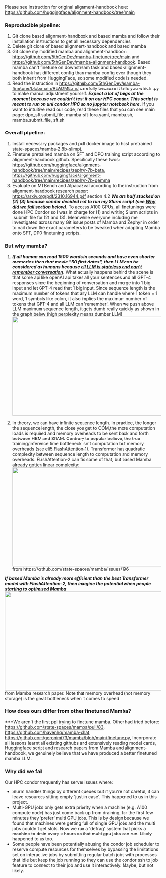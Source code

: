 Please see instruction for original alignment-handbook here: https://github.com/huggingface/alignment-handbook/tree/main


### Reproducible pipeline: 
1. Git clone based alignment-handbook and based mamba and follow their installation instructions to get all necessary dependencies
2. Delete git clone of based alignment-handbook and based mamba
3. Git clone my modified mamba and alignment-handbook: https://github.com/5thGenDev/mamba-finetune/tree/main and https://github.com/5thGenDev/mamba-alignment-handbook. Based mamba can't finetune on downstream task and based-alignment-handbook has different config than mamba config even though they both inherit from HuggingFace, so some modified code is needed.
4. Read the instruction in https://github.com/5thGenDev/mamba-finetune/blob/main/README.md carefully because it tells you which .py to make manual adjustment yourself.
***Expect a lot of bugs at the moment because we couldn't test it on our HPC condor. This script is meant to run on uni condor HPC so no jupyter notebook here.*** If you want to intuitive read our code, read these files that you can see main page: dpo_sft.submit_file, mamba-sft-lora.yaml, mamba.sh, mamba.submit_file, sft.sh

### Overall pipeline: 
1. Install necessary packages and pull docker image to host pretrained state-spaces/mamba-2.8b-slimpj.
2. Finetune pretrained mamba on SFT and DPO training script according to alignment-handbook github. Specifically these twos: https://github.com/huggingface/alignment-handbook/tree/main/recipes/zephyr-7b-beta, https://github.com/huggingface/alignment-handbook/tree/main/recipes/zephyr-7b-gemma
4. Evaluate on MTBench and AlpacaEval according to the instruction from alignment-handbook research paper: https://arxiv.org/pdf/2310.16944.pdf section 4.2
***We are half stucked on (2) (3) because condor decided not to run my Slurm script (see [Why did we fail section](https://github.com/5thGenDev/mamba-alignment-handbook/blob/main/README.md#why-did-we-fail) below)***. To access A100 GPUs, all finetunings were done HPC Condor so I was in charge for (1) and writing Slurm scripts in .submit_file for (2) and (3). Meanwhile everyone including me investigated across many Git issue posts of Mamba and Zephyr in order to nail down the exact parameters to be tweaked when adapting Mamba onto SFT, DPO finetuning scripts.


### But why mamba?
1. ***If all human can read 1500 words in seconds and have even shorter memories than that movie "50 first dates", then LLM can be considered as humans because [all LLM is stateless and can't remember conversation](https://www.reddit.com/r/Oobabooga/comments/16qa4cj/comment/k1vy8rr/?context=3)***. What actually happens behind the scene is that some api like openAI api takes all your sentences and all GPT-4 responses since the beginning of conversation and merge into 1 big input and let GPT-4 read that 1 big input. Since sequence length is the maximum number of tokens that any LLM can handle where 1 token = 1 word, 1 symbols like colon, it also implies the maximum number of tokens that GPT-4 and all LLM can 'remember'. When we push above LLM maximum sequence length, it gets dumb really quickly as shown in the graph below (high perplexity means dumber LLM)
<img src="https://github.com/5thGenDev/mamba-alignment-handbook/assets/44685200/08626f7c-2fa8-47bf-a051-23e8946f4fe7" height="320" width="700"> <br>

2. In theory, we can have infinite sequence length. In practice, the longer the sequence length, the close you get to OOM,the more computation loads is required and memory overheads to be sent back and forth between HBM and SRAM. Contrary to popular believe, the true training/inference time bottleneck isn't computation but memory overheads (see [eli5 FlashAttention-1](https://gordicaleksa.medium.com/eli5-flash-attention-5c44017022ad)). Transformer has quadratic complexity between sequence length to computation and memory overheads. FlashAttention-2 can fix some of that, but based Mamba already gotten linear complexity: <br>
<img src="https://github.com/5thGenDev/mamba-alignment-handbook/assets/44685200/e87b77bb-b1b9-45c3-8f33-7adb5e926a4e" height="320" width="780"> <br>
from https://github.com/state-spaces/mamba/issues/196 <br>

***If based Mamba is already more efficient than the best Transformer model with FlashAttention-2, then imagine the potential when people starting to optimised Mamba*** <br>
<img src="https://github.com/5thGenDev/mamba-alignment-handbook/assets/44685200/2fe1a2d5-cf2b-4d04-8fba-b0ac00d1e881" height="320" width="850"> <br>
from Mamba research paper. Note that memory overhead (not memory storage) is the great bottleneck when it comes to speed <br>


### How does ours differ from other finetuned Mamba?
***We aren't the first ppl trying to finetune mamba. Other had tried before: https://github.com/state-spaces/mamba/pull/83, https://github.com/havenhq/mamba-chat, https://github.com/geronimi73/mamba/blob/main/finetune.py, Incorporate all lessons learnt all existing githubs and extensively reading model cards, Huggingface script and research papers from Mamba and alignment-handbook, we genuinely believe that we have produced a better finetuned mamba LLM.


### Why did we fail
Our HPC condor frequently has server issues where:
- Slurm handles things by different queues but if you're not careful, it can leave resources sitting empty 'just in case'. This happened to us in this project.
- Multi-GPU jobs only gets extra priority when a machine (e.g. A100 compute node) has just come back up from draining, for the first few minutes they 'prefer' multi GPU jobs. This is by design because we found that machines were getting full of single GPU jobs and the multi jobs couldn't get slots. Now we run a 'defrag' system that picks a machine to drain every x hours so that multi gpu jobs can run. Likely happened to us too.
- Some people have been potentially abusing the condor job scheduler to reserve compute resources for themselves by bypassing the limitations set on interactive jobs by submitting regular batch jobs with processes that idle but keep the job running so they can use the condor ssh to job feature to connect to their job and use it interactively. Maybe, but not likely.

